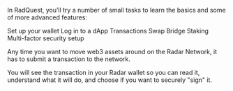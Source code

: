 In RadQuest, you’ll try a number of small tasks to learn the basics and some of more advanced features:

Set up your wallet
Log in to a dApp
Transactions
Swap
Bridge
Staking
Multi-factor security setup

Any time you want to move web3 assets around on the Radar Network, it has to submit a transaction to the network. 

You will see the transaction in your Radar wallet so you can read it, understand what it will do, and choose if you want to securely "sign" it.